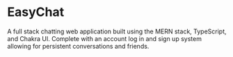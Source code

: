 # EasyChat
A full stack chatting web application built using the MERN stack, TypeScript, and Chakra UI. Complete with an account log in and sign up system allowing for persistent conversations and friends.
